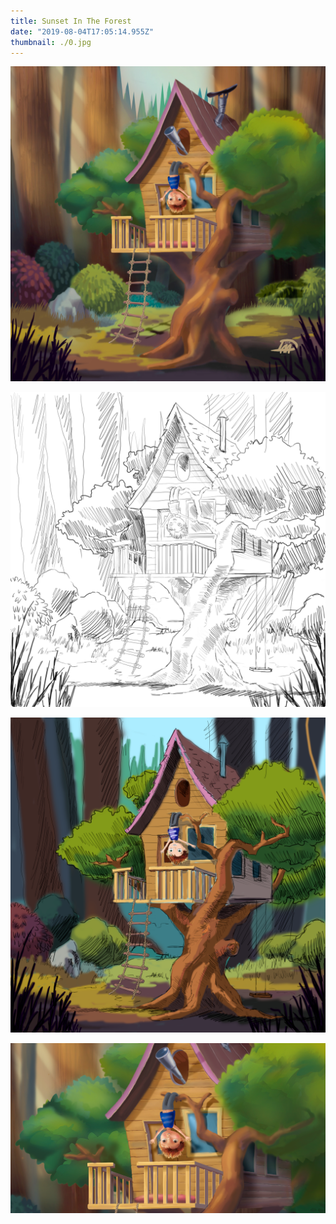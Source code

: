 ```yaml
---
title: Sunset In The Forest
date: "2019-08-04T17:05:14.955Z"
thumbnail: ./0.jpg
---
```


<div class="kg-card kg-image-card kg-width-full">

![Sunset In The Forest](./0.jpg)

</div>

<div class="kg-card kg-image-card kg-width-full">

![Sunset In The Forest](./1.png)

</div>

<div class="kg-card kg-image-card kg-width-full">

![Sunset In The Forest](./2.png)

</div>

<div class="kg-card kg-image-card kg-width-full">

![Sunset In The Forest](./3.png)

</div>
